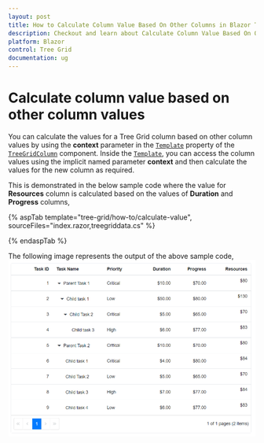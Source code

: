 ```yaml
---
layout: post
title: How to Calculate Column Value Based On Other Columns in Blazor Tree Grid Component | Syncfusion
description: Checkout and learn about Calculate Column Value Based On Other Columns in Blazor Tree Grid component of Syncfusion, and more details.
platform: Blazor
control: Tree Grid
documentation: ug
---
```


# Calculate column value based on other column values

You can calculate the values for a Tree Grid column based on other column values by using the **context** parameter in the [`Template`](https://help.syncfusion.com/cr/blazor/Syncfusion.Blazor.TreeGrid.TreeGridColumn.html#Syncfusion_Blazor_TreeGrid_TreeGridColumn_Template) property of the [`TreeGridColumn`](https://help.syncfusion.com/cr/blazor/Syncfusion.Blazor.TreeGrid.TreeGridColumn.html) component. Inside the [`Template`](https://help.syncfusion.com/cr/blazor/Syncfusion.Blazor.TreeGrid.TreeGridColumn.html#Syncfusion_Blazor_TreeGrid_TreeGridColumn_Template), you can access the column values using the implicit named parameter **context** and then calculate the values for the new column as required.

This is demonstrated in the below sample code where the value for **Resources** column is calculated based on the values of **Duration** and **Progress** columns,

{% aspTab template="tree-grid/how-to/calculate-value", sourceFiles="index.razor,treegriddata.cs" %}

{% endaspTab %}

The following image represents the output of the above sample code,
![Column rendered based on other columns](../images/treegrid-columns-calculated.png)